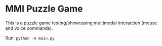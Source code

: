 # MMI Puzzle Game
This is a puzzle game testing/showcasing multimodal interaction (mouse and voice commands).

Run: ```python -m main.py```